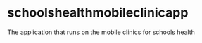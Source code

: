 schoolshealthmobileclinicapp
============================

The application that runs on the mobile clinics for schools health
